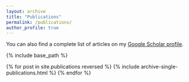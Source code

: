 ```yaml
---
layout: archive
title: "Publications"
permalink: /publications/
author_profile: true
---
```


You can also find a complete list of articles on my [Google Scholar profile](https://scholar.google.es/citations?user=gqRwKssAAAAJ&hl).


{% include base_path %}

{% for post in site.publications reversed %}
  {% include archive-single-publications.html %}
{% endfor %}
